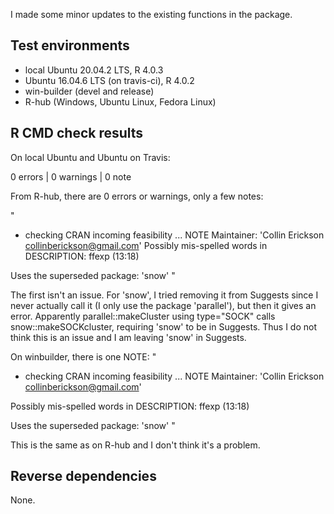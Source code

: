 I made some minor updates to the existing functions in the package.

## Test environments
* local Ubuntu 20.04.2 LTS, R 4.0.3
* Ubuntu 16.04.6 LTS (on travis-ci), R 4.0.2
* win-builder (devel and release)
* R-hub (Windows, Ubuntu Linux, Fedora Linux)

## R CMD check results

On local Ubuntu and Ubuntu on Travis:

0 errors | 0 warnings | 0 note

From R-hub, there are 0 errors or warnings,
only a few notes:

"
* checking CRAN incoming feasibility ... NOTE
Maintainer: 'Collin Erickson <collinberickson@gmail.com>'
Possibly mis-spelled words in DESCRIPTION:
  ffexp (13:18)

Uses the superseded package: 'snow'
"

The first isn't an issue.
For 'snow', I tried removing it from Suggests since I never actually
call it (I only use the package 'parallel'), but then it gives an error.
Apparently parallel::makeCluster using type="SOCK" calls snow::makeSOCKcluster,
requiring 'snow' to be in Suggests.
Thus I do not think this is an issue and I am leaving 'snow' in Suggests.

On winbuilder, there is one NOTE:
"
* checking CRAN incoming feasibility ... NOTE
Maintainer: 'Collin Erickson <collinberickson@gmail.com>'

Possibly mis-spelled words in DESCRIPTION:
  ffexp (13:18)

Uses the superseded package: 'snow'
"

This is the same as on R-hub and I don't think it's a problem.

## Reverse dependencies

None.
